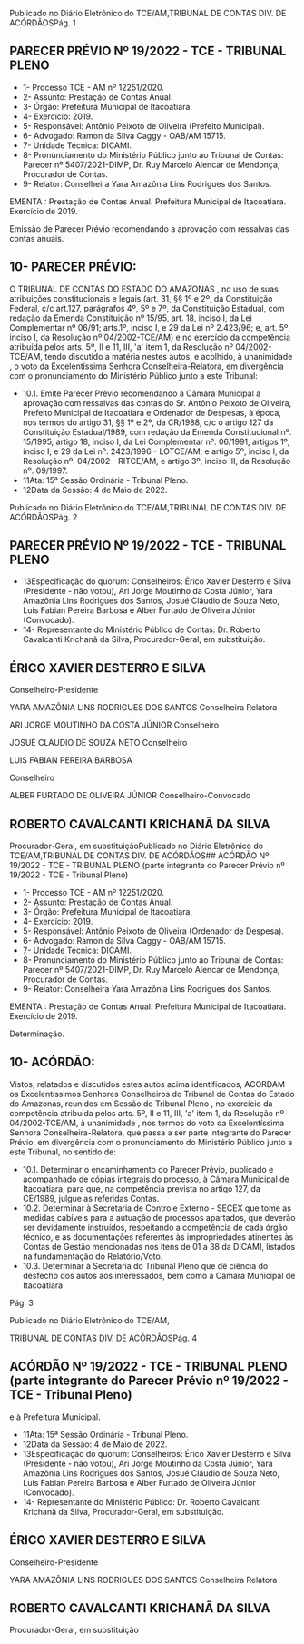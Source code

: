 Publicado  no  Diário  Eletrônico do TCE/AM,TRIBUNAL DE CONTAS DIV. DE ACÓRDÃOSPág. 1

## PARECER PRÉVIO Nº 19/2022 - TCE - TRIBUNAL PLENO

- 1- Processo TCE - AM nº 12251/2020.
- 2- Assunto: Prestação de Contas Anual.
- 3- Órgão: Prefeitura Municipal de Itacoatiara.
- 4- Exercício: 2019.
- 5- Responsável: Antônio Peixoto de Oliveira (Prefeito Municipal).
- 6- Advogado: Ramon da Silva Caggy - OAB/AM 15715.
- 7- Unidade Técnica: DICAMI.
- 8- Pronunciamento  do  Ministério  Público  junto  ao  Tribunal  de  Contas: Parecer  nº 5407/2021-DIMP,  Dr. Ruy Marcelo Alencar de Mendonça, Procurador de Contas.
- 9- Relator: Conselheira Yara Amazônia Lins Rodrigues dos Santos.

EMENTA :  Prestação  de  Contas  Anual.    Prefeitura Municipal de Itacoatiara.  Exercício de 2019.

Emissão de Parecer Prévio recomendando a aprovação com ressalvas das contas anuais.

## 10-  PARECER PRÉVIO:

O  TRIBUNAL  DE  CONTAS  DO  ESTADO  DO  AMAZONAS ,  no  uso  de  suas atribuições  constitucionais  e  legais  (art.  31,  §§  1º  e  2º,  da  Constituição  Federal,  c/c art.127,  parágrafos  4º,  5º  e  7º,  da  Constituição  Estadual,  com  redação  da  Emenda Constituição nº 15/95, art. 18, inciso I, da Lei Complementar nº 06/91; arts.1º, inciso I, e 29  da  Lei  nº  2.423/96;  e,  art.  5º,  inciso  I,  da  Resolução  nº  04/2002-TCE/AM)  e  no exercício da competência atribuída pelos arts. 5º, II e 11, III, 'a' item 1, da Resolução nº 04/2002-TCE/AM, tendo discutido a matéria nestes autos, e acolhido, à unanimidade , o voto da Excelentíssima Senhora Conselheira-Relatora, em divergência com o pronunciamento do Ministério Público junto a este Tribunal:

- 10.1.  Emite Parecer Prévio recomendando à Câmara Municipal a aprovação  com  ressalvas das  contas  do  Sr. Antônio  Peixoto  de Oliveira, Prefeito  Municipal  de  Itacoatiara  e  Ordenador  de  Despesas,  à época, nos termos do artigo 31, §§ 1º e 2º, da CR/1988, c/c o artigo 127 da  Constituição  Estadual/1989,  com  redação  da  Emenda  Constitucional nº. 15/1995, artigo 18, inciso I, da Lei Complementar nº. 06/1991, artigos 1º, inciso I, e 29 da Lei nº. 2423/1996 - LOTCE/AM, e artigo 5º, inciso I, da  Resolução  nº.  04/2002  -  RITCE/AM,  e  artigo  3º,  inciso  III,  da Resolução nº. 09/1997.
- 11Ata: 15ª Sessão Ordinária - Tribunal Pleno.
- 12Data da Sessão: 4 de Maio de 2022.

Publicado  no  Diário  Eletrônico do TCE/AM,TRIBUNAL DE CONTAS DIV. DE ACÓRDÃOSPág. 2

## PARECER PRÉVIO Nº 19/2022 - TCE - TRIBUNAL PLENO

- 13Especificação do quorum: Conselheiros: Érico Xavier Desterro e Silva (Presidente - não votou), Ari Jorge Moutinho da Costa Júnior, Yara Amazônia Lins Rodrigues dos Santos, Josué Cláudio de Souza Neto, Luis Fabian Pereira Barbosa e Alber Furtado de Oliveira Júnior (Convocado).
- 14-  Representante do Ministério Público de Contas: Dr. Roberto Cavalcanti Krichanã da Silva, Procurador-Geral, em substituição.

## ÉRICO XAVIER DESTERRO E SILVA

Conselheiro-Presidente

YARA AMAZÔNIA LINS RODRIGUES DOS SANTOS Conselheira Relatora

ARI JORGE MOUTINHO DA COSTA JÚNIOR Conselheiro

JOSUÉ CLÁUDIO DE SOUZA NETO Conselheiro

LUIS FABIAN PEREIRA BARBOSA

Conselheiro

ALBER FURTADO DE OLIVEIRA JÚNIOR Conselheiro-Convocado

## ROBERTO CAVALCANTI KRICHANÃ DA SILVA

Procurador-Geral, em substituiçãoPublicado  no  Diário  Eletrônico do TCE/AM,TRIBUNAL DE CONTAS DIV. DE ACÓRDÃOS## ACÓRDÃO Nº 19/2022 - TCE - TRIBUNAL PLENO (parte integrante do Parecer Prévio nº 19/2022 - TCE - Tribunal Pleno)

- 1- Processo TCE - AM nº 12251/2020.
- 2- Assunto: Prestação de Contas Anual.
- 3- Órgão: Prefeitura Municipal de Itacoatiara.
- 4- Exercício: 2019.
- 5- Responsável: Antônio Peixoto de Oliveira (Ordenador de Despesa).
- 6- Advogado: Ramon da Silva Caggy - OAB/AM 15715.
- 7- Unidade Técnica: DICAMI.
- 8- Pronunciamento  do  Ministério  Público  junto  ao  Tribunal  de  Contas: Parecer  nº 5407/2021-DIMP, Dr. Ruy Marcelo Alencar de Mendonça, Procurador de Contas.
- 9- Relator: Conselheira Yara Amazônia Lins Rodrigues dos Santos.

EMENTA :  Prestação  de  Contas  Anual.    Prefeitura Municipal de Itacoatiara. Exercício de 2019.

Determinação.

## 10-  ACÓRDÃO:

Vistos, relatados e discutidos estes autos acima identificados, ACORDAM os Excelentíssimos Senhores Conselheiros do Tribunal de Contas do Estado do Amazonas, reunidos em Sessão do Tribunal Pleno , no exercício da competência atribuída pelos arts. 5º, II e 11, III, 'a' item 1, da Resolução nº 04/2002-TCE/AM, à unanimidade , nos termos do  voto da  Excelentíssima  Senhora  Conselheira-Relatora,  que  passa  a  ser  parte integrante  do  Parecer  Prévio, em  divergência com  o  pronunciamento  do  Ministério Público junto a este Tribunal, no sentido de:

- 10.1. Determinar o encaminhamento do Parecer Prévio, publicado e acompanhado de cópias integrais  do  processo,  à  Câmara  Municipal  de Itacoatiara, para que, na competência prevista no artigo 127, da CE/1989, julgue as referidas Contas.
- 10.2. Determinar à  Secretaria  de  Controle  Externo  -  SECEX  que  tome  as medidas cabíveis para a autuação de processos apartados, que deverão ser  devidamente  instruídos,  respeitando  a  competência  de  cada  órgão técnico,  e  as  documentações referentes às impropriedades atinentes às Contas de Gestão mencionadas nos itens de 01 a 38 da DICAMI, listados na fundamentação do Relatório/Voto.
- 10.3. Determinar à  Secretaria  do  Tribunal  Pleno  que  dê  ciência  do  desfecho dos autos aos interessados, bem como à Câmara Municipal de Itacoatiara

Pág. 3

Publicado  no  Diário  Eletrônico do TCE/AM,

TRIBUNAL DE CONTAS DIV. DE ACÓRDÃOSPág. 4

## ACÓRDÃO Nº 19/2022 - TCE - TRIBUNAL PLENO (parte integrante do Parecer Prévio nº 19/2022 - TCE - Tribunal Pleno)

e à Prefeitura Municipal.

- 11Ata: 15ª Sessão Ordinária - Tribunal Pleno.
- 12Data da Sessão: 4 de Maio de 2022.
- 13Especificação do quorum: Conselheiros: Érico Xavier Desterro e Silva (Presidente - não votou), Ari Jorge Moutinho da Costa Júnior, Yara Amazônia Lins Rodrigues dos Santos, Josué Cláudio de Souza Neto, Luis Fabian Pereira Barbosa e Alber Furtado de Oliveira Júnior (Convocado).
- 14-  Representante do Ministério Público: Dr. Roberto Cavalcanti Krichanã da Silva, Procurador-Geral, em substituição.

## ÉRICO XAVIER DESTERRO E SILVA

Conselheiro-Presidente

YARA AMAZÔNIA LINS RODRIGUES DOS SANTOS Conselheira Relatora

## ROBERTO CAVALCANTI KRICHANÃ DA SILVA

Procurador-Geral, em substituição